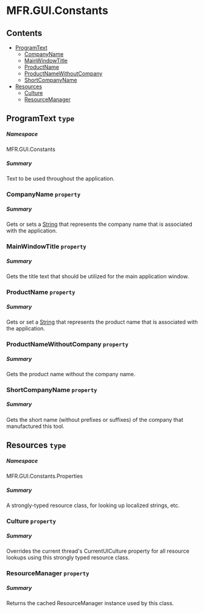 <a name='assembly'></a>
# MFR.GUI.Constants

## Contents

- [ProgramText](#T-MFR-GUI-Constants-ProgramText 'MFR.GUI.Constants.ProgramText')
  - [CompanyName](#P-MFR-GUI-Constants-ProgramText-CompanyName 'MFR.GUI.Constants.ProgramText.CompanyName')
  - [MainWindowTitle](#P-MFR-GUI-Constants-ProgramText-MainWindowTitle 'MFR.GUI.Constants.ProgramText.MainWindowTitle')
  - [ProductName](#P-MFR-GUI-Constants-ProgramText-ProductName 'MFR.GUI.Constants.ProgramText.ProductName')
  - [ProductNameWithoutCompany](#P-MFR-GUI-Constants-ProgramText-ProductNameWithoutCompany 'MFR.GUI.Constants.ProgramText.ProductNameWithoutCompany')
  - [ShortCompanyName](#P-MFR-GUI-Constants-ProgramText-ShortCompanyName 'MFR.GUI.Constants.ProgramText.ShortCompanyName')
- [Resources](#T-MFR-GUI-Constants-Properties-Resources 'MFR.GUI.Constants.Properties.Resources')
  - [Culture](#P-MFR-GUI-Constants-Properties-Resources-Culture 'MFR.GUI.Constants.Properties.Resources.Culture')
  - [ResourceManager](#P-MFR-GUI-Constants-Properties-Resources-ResourceManager 'MFR.GUI.Constants.Properties.Resources.ResourceManager')

<a name='T-MFR-GUI-Constants-ProgramText'></a>
## ProgramText `type`

##### Namespace

MFR.GUI.Constants

##### Summary

Text to be used throughout the application.

<a name='P-MFR-GUI-Constants-ProgramText-CompanyName'></a>
### CompanyName `property`

##### Summary

Gets or sets a [String](http://msdn.microsoft.com/query/dev14.query?appId=Dev14IDEF1&l=EN-US&k=k:System.String 'System.String') that represents the company name
that is associated with the application.

<a name='P-MFR-GUI-Constants-ProgramText-MainWindowTitle'></a>
### MainWindowTitle `property`

##### Summary

Gets the title text that should be utilized for the main application window.

<a name='P-MFR-GUI-Constants-ProgramText-ProductName'></a>
### ProductName `property`

##### Summary

Gets or set a [String](http://msdn.microsoft.com/query/dev14.query?appId=Dev14IDEF1&l=EN-US&k=k:System.String 'System.String') that represents the product name
that is associated with the application.

<a name='P-MFR-GUI-Constants-ProgramText-ProductNameWithoutCompany'></a>
### ProductNameWithoutCompany `property`

##### Summary

Gets the product name without the company name.

<a name='P-MFR-GUI-Constants-ProgramText-ShortCompanyName'></a>
### ShortCompanyName `property`

##### Summary

Gets the short name (without prefixes or suffixes) of the company
that manufactured this tool.

<a name='T-MFR-GUI-Constants-Properties-Resources'></a>
## Resources `type`

##### Namespace

MFR.GUI.Constants.Properties

##### Summary

A strongly-typed resource class, for looking up localized strings, etc.

<a name='P-MFR-GUI-Constants-Properties-Resources-Culture'></a>
### Culture `property`

##### Summary

Overrides the current thread's CurrentUICulture property for all
  resource lookups using this strongly typed resource class.

<a name='P-MFR-GUI-Constants-Properties-Resources-ResourceManager'></a>
### ResourceManager `property`

##### Summary

Returns the cached ResourceManager instance used by this class.
